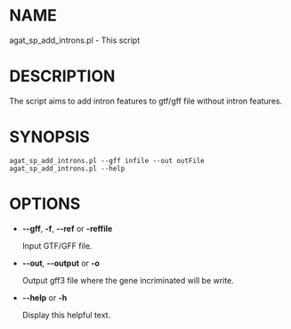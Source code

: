 # NAME

agat\_sp\_add\_introns.pl - This script

# DESCRIPTION

The script aims to add intron features to gtf/gff file without intron features.

# SYNOPSIS

```
agat_sp_add_introns.pl --gff infile --out outFile
agat_sp_add_introns.pl --help
```

# OPTIONS

- **--gff**, **-f**, **--ref** or **-reffile**

    Input GTF/GFF file.

- **--out**, **--output** or **-o**

    Output gff3 file where the gene incriminated will be write.

- **--help** or **-h**

    Display this helpful text.

